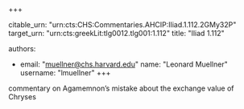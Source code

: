+++


citable_urn: "urn:cts:CHS:Commentaries.AHCIP:Iliad.1.112.2GMy32P"
target_urn: "urn:cts:greekLit:tlg0012.tlg001:1.112"
title: "Iliad 1.112"

authors:
- email: "muellner@chs.harvard.edu"
  name: "Leonard Muellner"
  username: "lmuellner"
+++

<p>commentary on Agamemnon’s mistake about the exchange value of Chryses</p>